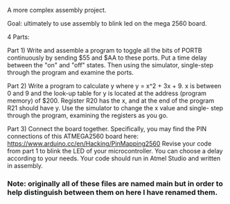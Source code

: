 A more complex assembly project.

Goal: ultimately to use assembly to blink led on the mega 2560 board.

4 Parts:

Part 1) Write and assemble a program to toggle all the bits of PORTB continuously by sending $55 and
$AA to these ports. Put a time delay between the "on" and "off" states. Then using the simulator,
single-step through the program and examine the ports.

Part 2) Write a program to calculate y where y = x^2 + 3x + 9. x is between 0 and 9 and the look-up
table for y is located at the address (program memory) of $200. Register R20 has the x, and at
the end of the program R21 should have y. Use the simulator to change the x value and single-
step through the program, examining the registers as you go.

Part 3) Connect the board together. Specifically, you may find the PIN connections of this
ATMEGA2560 board here:
https://www.arduino.cc/en/Hacking/PinMapping2560
Revise your code from part 1 to blink the LED of your microcontroller. You can choose a
delay according to your needs. Your code should run in Atmel Studio and written in assembly.



### Note: originally all of these files are named main but in order to help distinguish between them on here I have renamed them.
